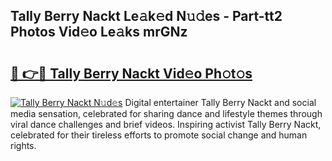 ## Tally Berry Nackt Le𝚊k𝚎d N𝚞𝚍es - Part-tt2 Photos Vid𝚎o Le𝚊ks mrGNz

# <h2><a href="http://fb27099.evod.top/?m=Tally+Berry+Nackt">🔗 👉🔴 Tally Berry Nackt Vid𝚎o Ph𝚘t𝚘s</a></h2>

[![Tally Berry Nackt N𝚞d𝚎s](https://i.imgur.com/8V9OHl7.gif)](http://fb27099.evod.top/?m=Tally+Berry+Nackt)
Digital entertainer Tally Berry Nackt and social media sensation, celebrated for sharing dance and lifestyle themes through viral dance challenges and brief videos. Inspiring activist Tally Berry Nackt, celebrated for their tireless efforts to promote social change and human rights. 
